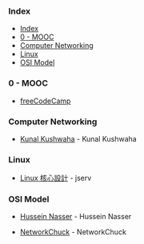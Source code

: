 ### Index

* [Index](#index)
* [0 - MOOC](#0---mooc)
* [Computer Networking](#computer-networking)
* [Linux](#linux)
* [OSI Model](#osi-model)


### 0 - MOOC

* [freeCodeCamp](https://chinese.freecodecamp.org)
  
### Computer Networking

* [Kunal Kushwaha](https://www.youtube.com/watch?v=IPvYjXCsTg8&ab_channel=KunalKushwaha) - Kunal Kushwaha


### Linux

* [Linux 核心設計](https://youtube.com/playlist?list=PL6S9AqLQkFpongEA75M15_BlQBC9rTdd8) - jserv

### OSI Model

* [Hussein Nasser](https://www.youtube.com/watch?v=eNF9z5JNl-A&ab_channel=HusseinNasser) - Hussein Nasser

* [NetworkChuck](https://www.youtube.com/watch?v=oIRkXulqJA4&feature=youtu.be&ab_channel=NetworkChuck) - NetworkChuck

